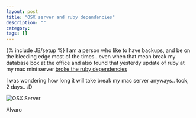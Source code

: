 ```yaml
---
layout: post
title: "OSX server and ruby dependencies"
description: ""
category: 
tags: []
---
```

{% include JB/setup %}
I am a person who like to have backups, and be on the bleeding edge most of the times.. even when that mean break my database box at the office and also found that yesterdy update of ruby at my mac mini server [broke the ruby dependencies](http://support.apple.com/kb/TS4042)

I was wondering how long it will take break my mac server anyways.. took, 2 days.. :D

![OSX Server](https://github.com/kikitux/kikitux.github.com/raw/master/img/Server.png "Osx Server")

Alvaro
